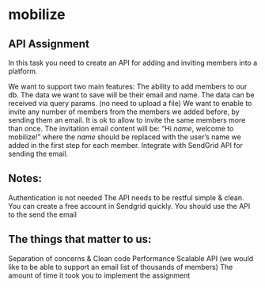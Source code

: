 # mobilize
## API Assignment

In this task you need to create an API for adding and inviting members into a platform.

We want to support two main features:
The ability to add members to our db. The data we want to save will be their email and name. The data can be received via query params. (no need to upload a file)
We want to enable to invite any number of members from the members we added before, by sending them an email. It is ok to allow to invite the same members more than once. The invitation email content will be:  “Hi *name*, welcome to mobilize!” where the *name* should be replaced with the user’s name we added in the first step for each member. Integrate with SendGrid API for sending the email.

## Notes:
Authentication is not needed
The API needs to be restful simple & clean. 
You can create a free account in Sendgrid quickly. You should use the API to the send the email

## The things that matter to us:
Separation of concerns & Clean code
Performance
Scalable API (we would like to be able to support an email list of thousands of members)
The amount of time it took you to implement the assignment
